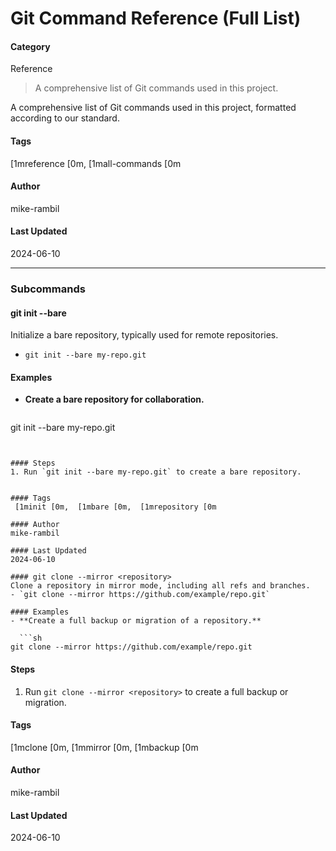 # Git Command Reference (Full List)


#### Category
Reference
> A comprehensive list of Git commands used in this project.

A comprehensive list of Git commands used in this project, formatted according to our standard.


#### Tags
 [1mreference [0m,  [1mall-commands [0m

#### Author
mike-rambil

#### Last Updated
2024-06-10

---

### Subcommands
#### git init --bare
Initialize a bare repository, typically used for remote repositories.
- `git init --bare my-repo.git`

#### Examples
- **Create a bare repository for collaboration.**

  ```sh
git init --bare my-repo.git
```


#### Steps
1. Run `git init --bare my-repo.git` to create a bare repository.


#### Tags
 [1minit [0m,  [1mbare [0m,  [1mrepository [0m

#### Author
mike-rambil

#### Last Updated
2024-06-10

#### git clone --mirror <repository>
Clone a repository in mirror mode, including all refs and branches.
- `git clone --mirror https://github.com/example/repo.git`

#### Examples
- **Create a full backup or migration of a repository.**

  ```sh
git clone --mirror https://github.com/example/repo.git
```


#### Steps
1. Run `git clone --mirror <repository>` to create a full backup or migration.


#### Tags
 [1mclone [0m,  [1mmirror [0m,  [1mbackup [0m

#### Author
mike-rambil

#### Last Updated
2024-06-10

